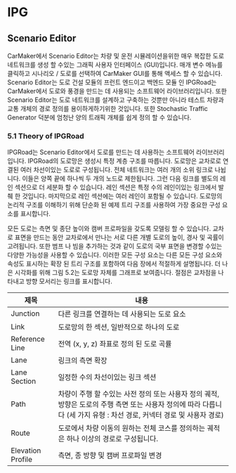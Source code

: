 # IPG
## Scenario Editor
CarMaker에서 Scenario Editor는 차량 및 운전 시뮬레이션을위한 매우 복잡한 도로 네트워크를 생성 할 수있는 그래픽 사용자 인터페이스 (GUI)입니다. 
매개 변수 메뉴를 클릭하고 시나리오 / 도로를 선택하여 CarMaker GUI를 통해 액세스 할 수 있습니다. 
Scenario Editor는 도로 건설 모듈의 프런트 엔드이고 백엔드 모듈 인 IPGRoad는 CarMaker에서 도로와 풍경을 만드는 데 사용되는 소프트웨어 라이브러리입니다. 
또한 Scenario Editor는 도로 네트워크를 설계하고 구축하는 것뿐만 아니라 테스트 차량과 교통 개체의 경로 정의를 용이하게하기위한 것입니다. 
또한 Stochastic Traffic Generator 덕분에 엄청난 양의 트래픽 개체를 쉽게 정의 할 수 있습니다.

### 5.1 Theory of IPGRoad
IPGRoad는 Scenario Editor에서 도로를 만드는 데 사용하는 소프트웨어 라이브러리입니다.
IPGRoad의 도로망은 생성시 특정 계층 구조를 따릅니다.
도로망은 교차로로 연결된 여러 차선이있는 도로로 구성됩니다.
전체 네트워크는 여러 개의 소위 링크로 나뉩니다. 이들은 양쪽 끝에 하나씩 두 개의 노드로 제한됩니다.
그런 다음 링크를 별도의 레인 섹션으로 더 세분화 할 수 있습니다.
레인 섹션은 특정 수의 레인이있는 링크에서 발췌 한 것입니다. 마지막으로 레인 섹션에는 여러 레인이 포함될 수 있습니다.
도로망의 논리적 구조를 이해하기 위해 단순화 된 예제 트리 구조를 사용하여 가장 중요한 구성 요소를 표시합니다.

모든 도로는 측면 및 종단 높이와 캠버 프로파일을 갖도록 모델링 할 수 있습니다.
교차로 표면을 만드는 동안 교차로에서 만나는 서로 다른 개별 도로의 높이, 경사 및 곡률이 고려됩니다.
또한 범프 나 빔을 추가하는 것과 같이 도로의 국부 표면을 변경할 수있는 다양한 가능성을 사용할 수 있습니다.
이러한 모든 구성 요소는 다른 모든 구성 요소와 속성도 표시하는 확장 된 트리 구조를 포함하여 다음 장에서 적절하게 설명됩니다.
더 나은 시각화를 위해 그림 5.2는 도로망 자체를 그래프로 보여줍니다.
절점은 교차점을 나타내고 방향 모서리는 링크를 표시합니다.

|제목|내용|
|------|---|
|Junction|다른 링크를 연결하는 데 사용되는 도로 요소|
|Link|도로망의 한 섹션, 일반적으로 하나의 도로|
|Reference Line|전역 (x, y, z) 좌표로 정의 된 도로 곡률|
|Lane|링크의 측면 확장 |
|Lane Section|일정한 수의 차선이있는 링크 섹션|
|Path|차량이 주행 할 수있는 사전 정의 또는 사용자 정의 궤적, 방향은 도로의 주행 측면 또는 사용자 정의에 따라 다릅니다 (세 가지 유형 : 차선 경로, 커넥터 경로 및 사용자 경로)|
|Route|도로에서 차량 이동의 원하는 전체 코스를 정의하는 궤적은 하나 이상의 경로로 구성됩니다.|
|Elevation Profile|측면, 종 방향 및 캠버 프로파일 변경|

#### 
